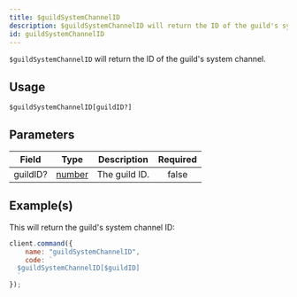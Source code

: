 ```yaml
---
title: $guildSystemChannelID
description: $guildSystemChannelID will return the ID of the guild's system channel.
id: guildSystemChannelID
---
```


`$guildSystemChannelID` will return the ID of the guild's system channel.

## Usage

```aoi
$guildSystemChannelID[guildID?]
```

## Parameters

| Field    | Type                                                                                              | Description   | Required |
| -------- | ------------------------------------------------------------------------------------------------- | ------------- | :------: |
| guildID? | [number](https://developer.mozilla.org/en-US/docs/Web/JavaScript/Reference/Global_Objects/Number) | The guild ID. |  false   |

## Example(s)

This will return the guild's system channel ID:

```javascript
client.command({
    name: "guildSystemChannelID",
    code: `
  $guildSystemChannelID[$guildID]
  `
});
```
